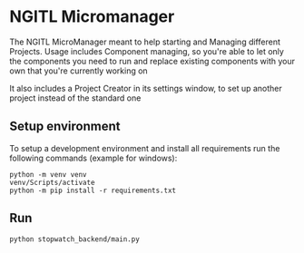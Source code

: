 # NGITL Micromanager

The NGITL MicroManager meant to help starting and Managing different Projects.
Usage includes Component managing, so you're able to let only the components you need to run and replace existing components with your own that you're currently working on

It also includes a Project Creator in its settings window, to set up another project instead of the standard one

## Setup environment

To setup a development environment and install all requirements run the following commands (example for windows):

    python -m venv venv
    venv/Scripts/activate
    python -m pip install -r requirements.txt

## Run

    python stopwatch_backend/main.py